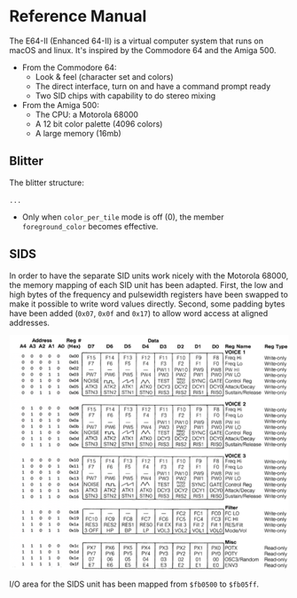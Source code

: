 # Reference Manual
The E64-II (Enhanced 64-II) is a virtual computer system that runs on macOS and linux. It's inspired by the Commodore 64 and the Amiga 500.
* From the Commodore 64:
	* Look & feel (character set and colors)
	* The direct interface, turn on and have a command prompt ready
	* Two SID chips with capability to do stereo mixing
* From the Amiga 500:
	* The CPU: a Motorola 68000
	* A 12 bit color palette (4096 colors)
	* A large memory (16mb)
## Blitter
The blitter structure:

``...``

* Only when ``color_per_tile`` mode is off (0), the member ``foreground_color`` becomes effective.
## SIDS
In order to have the separate SID units work nicely with the Motorola 68000, the memory mapping of each SID unit has been adapted. First, the low and high bytes of the frequency and pulsewidth registers have been swapped to make it possible to write word values directly. Second, some padding bytes have been added (``0x07``, ``0x0f`` and ``0x17``) to allow word access at aligned addresses.

![E64](./SID_remapped.png)

I/O area for the SIDS unit has been mapped from ``$fb0500`` to ``$fb05ff``.